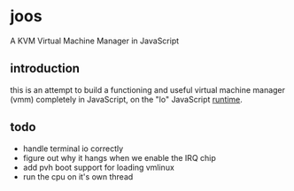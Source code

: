 # joos

A KVM Virtual Machine Manager in JavaScript

## introduction

this is an attempt to build a functioning and useful virtual machine manager (vmm)
completely in JavaScript, on the "lo" JavaScript [runtime]().

## todo

- handle terminal io correctly
- figure out why it hangs when we enable the IRQ chip
- add pvh boot support for loading vmlinux 
- run the cpu on it's own thread
